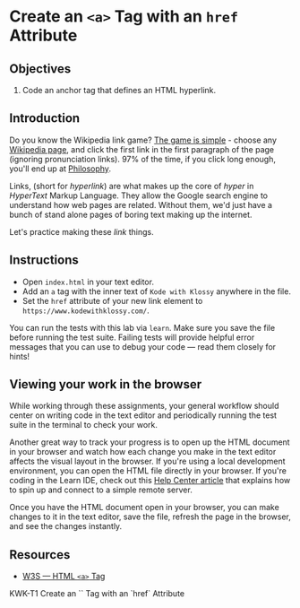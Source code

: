 # Create an `<a>` Tag with an `href` Attribute

## Objectives

1. Code an `a`nchor tag that defines an HTML hyperlink.

## Introduction

Do you know the Wikipedia link game? [The game is
simple](https://en.wikipedia.org/wiki/Wikipedia:Getting_to_Philosophy) - choose
any [Wikipedia page](https://en.wikipedia.org/wiki/Special:Random), and click
the first link in the first paragraph of the page (ignoring pronunciation
links). 97% of the time, if you click long enough, you'll end up at
[Philosophy](https://en.wikipedia.org/wiki/Philosophy).  

Links, (short for _hyperlink_) are what makes up the core of _hyper_ in _HyperText_ Markup
Language. They allow the Google search engine to understand how web pages are
related. Without them, we'd just have a bunch of stand alone pages of boring
text making up the internet.

Let's practice making these _link_ things. 

## Instructions

* Open `index.html` in your text editor.
* Add an `a` tag with the inner text of `Kode with Klossy` anywhere in the file.
* Set the `href` attribute of your new link element to `https://www.kodewithklossy.com/`.

You can run the tests with this lab via `learn`. Make sure you save the file
before running the test suite. Failing tests will provide helpful error messages
that you can use to debug your code — read them closely for hints!

## Viewing your work in the browser

While working through these assignments, your general workflow should center on writing code in the text editor and periodically running the test suite in the terminal to check your work.

Another great way to track your progress is to open up the HTML document in your browser and watch how each change you make in the text editor affects the visual layout in the browser. If you're using a local development environment, you can open the HTML file directly in your browser. If you're coding in the Learn IDE, check out this [Help Center article](http://help.learn.co/the-learn-ide/common-ide-questions/viewing-html-pages-in-the-learn-ide) that explains how to spin up and connect to a simple remote server.

Once you have the HTML document open in your browser, you can make changes to it in the text editor, save the file, refresh the page in the browser, and see the changes instantly.

## Resources

* [W3S — HTML `<a>` Tag](https://www.w3schools.com/tags/tag_a.asp)
<p data-visibility='hidden'>KWK-T1 Create an `<a>` Tag with an `href` Attribute</p>
